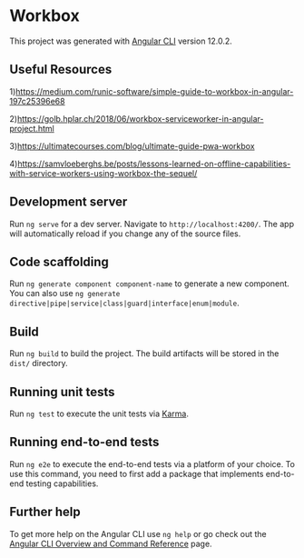 # Workbox

This project was generated with [Angular CLI](https://github.com/angular/angular-cli) version 12.0.2.

## Useful Resources

1)https://medium.com/runic-software/simple-guide-to-workbox-in-angular-197c25396e68

2)https://golb.hplar.ch/2018/06/workbox-serviceworker-in-angular-project.html

3)https://ultimatecourses.com/blog/ultimate-guide-pwa-workbox

4)https://samvloeberghs.be/posts/lessons-learned-on-offline-capabilities-with-service-workers-using-workbox-the-sequel/

## Development server

Run `ng serve` for a dev server. Navigate to `http://localhost:4200/`. The app will automatically reload if you change any of the source files.

## Code scaffolding

Run `ng generate component component-name` to generate a new component. You can also use `ng generate directive|pipe|service|class|guard|interface|enum|module`.

## Build

Run `ng build` to build the project. The build artifacts will be stored in the `dist/` directory.

## Running unit tests

Run `ng test` to execute the unit tests via [Karma](https://karma-runner.github.io).

## Running end-to-end tests

Run `ng e2e` to execute the end-to-end tests via a platform of your choice. To use this command, you need to first add a package that implements end-to-end testing capabilities.

## Further help

To get more help on the Angular CLI use `ng help` or go check out the [Angular CLI Overview and Command Reference](https://angular.io/cli) page.
